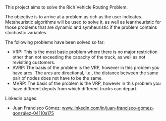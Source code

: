 This project aims to solve the Rich Vehicle Routing Problem. 

The objective is to arrive at a problem as rich as the user indicates. Metaheuristic algorithms will be used to solve it, as well as leanrheuristic for those problems that are dynamic and symheuristic if the problem contains stochastic variables.

The following problems have been solved so far:
  - VRP: This is the most basic problem where there is no major restriction other than not exceeding the capacity of the truck, as well as not revisiting customers.
  - AVRP: The basis of the problem is the VRP, however in this problem you have arcs. The arcs are directional, i.e., the distance between the same pair of nodes does not have to be the same.
  - MVRP: The basis of the problem is the VRP, however in this problem you have different depots from which different trucks can depart.


Linkedin pages:

  - Juan Francisco Gómez: www.linkedin.com/in/juan-francisco-gómez-gonzález-04110a175
